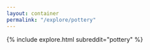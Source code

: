 ```yaml
---
layout: container
permalink: "/explore/pottery"
---
```


<link rel="stylesheet" type="text/css" href="/static/css/explore.css">
{% include explore.html subreddit="pottery" %}
